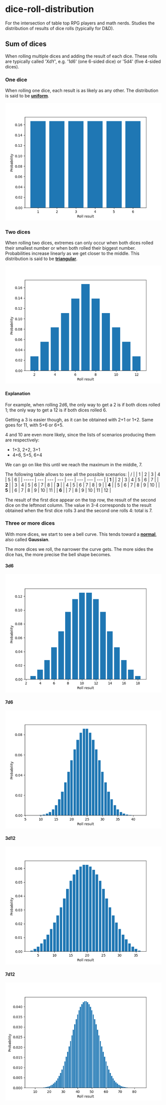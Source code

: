 # dice-roll-distribution

For the intersection of table top RPG players and math nerds.
Studies the distribution of results of dice rolls (typically for D&D).

## Sum of dices

When rolling multiple dices and adding the result of each dice.
These rolls are typically called 'XdY', e.g. '1d6' (one 6-sided dice) or '5d4' (five 4-sided dices).

### One dice

When rolling one dice, each result is as likely as any other.
The distribution is said to be **[uniform](https://en.wikipedia.org/wiki/Discrete_uniform_distribution)**.

![Distribution of 1d6](./figures/1d6.png)

### Two dices

When rolling two dices, extremes can only occur when both dices rolled their smallest number or when both rolled their biggest number.
Probabilities increase linearly as we get closer to the middle.
This distribution is said to be **[triangular](https://en.wikipedia.org/wiki/Triangular_distribution)**.

![Distribution of 2d6](./figures/2d6.png)

#### Explanation

For example, when rolling 2d6, the only way to get a 2 is if both dices rolled 1; the only way to get a 12 is if both dices rolled 6.

Getting a 3 is easier though, as it can be obtained with 2+1 or 1+2. Same goes for 11, with 5+6 or 6+5.

4 and 10 are even more likely, since the lists of scenarios producing them are respectively:
- 1+3, 2+2, 3+1
- 4+6, 5+5, 6+4
  
We can go on like this until we reach the maximum in the middle, 7.

The following table allows to see all the possible scenarios:
| /     |     | 1   | 2   | 3   | 4   | 5   | 6   |
| ----- | --- | --- | --- | --- | --- | --- | --- |
| **1** |     | 2   | 3   | 4   | 5   | 6   | 7   |
| **2** |     | 3   | 4   | 5   | 6   | 7   | 8   |
| **3** |     | 4   | 5   | 6   | 7   | 8   | 9   |
| **4** |     | 5   | 6   | 7   | 8   | 9   | 10  |
| **5** |     | 6   | 7   | 8   | 9   | 10  | 11  |
| **6** |     | 7   | 8   | 9   | 10  | 11  | 12  |

The result of the first dice appear on the top row, the result of the second dice on the leftmost column.
The value in 3-4 corresponds to the result obtained when the first dice rolls 3 and the second one rolls 4: total is 7.

### Three or more dices

With more dices, we start to see a bell curve.
This tends toward a **[normal](https://en.wikipedia.org/wiki/Normal_distribution)**, also called **Gaussian**.

The more dices we roll, the narrower the curve gets. The more sides the dice has, the more precise the bell shape becomes.

#### 3d6
![Distribution of 3d6](./figures/3d6.png)
#### 7d6
![Distribution of 7d6](./figures/7d6.png)
#### 3d12
![Distribution of 3d12](./figures/3d12.png)
#### 7d12
![Distribution of 7d12](./figures/7d12.png)
